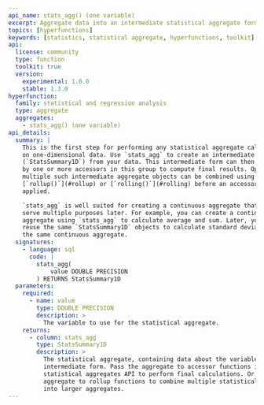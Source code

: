 ```yaml
---
api_name: stats_agg() (one variable)
excerpt: Aggregate data into an intermediate statistical aggregate form for further calculation
topics: [hyperfunctions]
keywords: [statistics, statistical aggregate, hyperfunctions, toolkit]
api:
  license: community
  type: function
  toolkit: true
  version:
    experimental: 1.0.0
    stable: 1.3.0
hyperfunction:
  family: statistical and regression analysis
  type: aggregate
  aggregates:
    - stats_agg() (one variable)
api_details:
  summary: |
    This is the first step for performing any statistical aggregate calculations
    on one-dimensional data. Use `stats_agg` to create an intermediate aggregate
    (`StatsSummary1D`) from your data. This intermediate form can then be used
    by one or more accessors in this group to compute final results. Optionally,
    multiple such intermediate aggregate objects can be combined using
    [`rollup()`](#rollup) or [`rolling()`](#rolling) before an accessor is
    applied.

    `stats_agg` is well suited for creating a continuous aggregate that can
    serve multiple purposes later. For example, you can create a continuous
    aggregate using `stats_agg` to calculate average and sum. Later, you can
    reuse the same `StatsSummary1D` objects to calculate standard deviation from
    the same continuous aggregate.
  signatures:
    - language: sql
      code: |
        stats_agg(
            value DOUBLE PRECISION
        ) RETURNS StatsSummary1D
  parameters:
    required:
      - name: value
        type: DOUBLE PRECISION
        description: >
          The variable to use for the statistical aggregate.
    returns:
      - column: stats_agg
        type: StatsSummary1D
        description: >
          The statistical aggregate, containing data about the variables in an
          intermediate form. Pass the aggregate to accessor functions in the
          statistical aggregates API to perform final calculations. Or, pass the
          aggregate to rollup functions to combine multiple statistical aggregates
          into larger aggregates.
---
```


